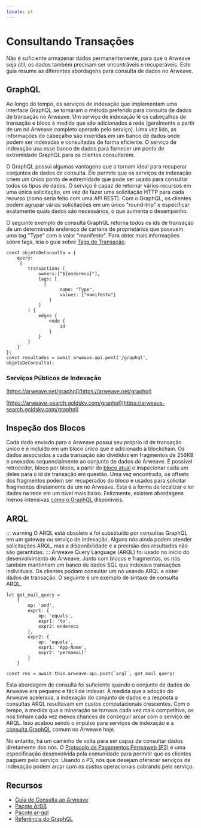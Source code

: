 ```yaml
---
locale: pt
---
```

# Consultando Transações
Não é suficiente armazenar dados permanentemente, para que o Arweave seja útil, os dados também precisam ser encontráveis e recuperáveis. Este guia resume as diferentes abordagens para consulta de dados no Arweave.

## GraphQL
Ao longo do tempo, os serviços de indexação que implementam uma interface GraphQL se tornaram o método preferido para consulta de dados de transação no Arweave. Um serviço de indexação lê os cabeçalhos de transação e bloco à medida que são adicionados à rede (geralmente a partir de um nó Arweave completo operado pelo serviço). Uma vez lido, as informações do cabeçalho são inseridas em um banco de dados onde podem ser indexadas e consultadas de forma eficiente. O serviço de indexação usa esse banco de dados para fornecer um ponto de extremidade GraphQL para os clientes consultarem.

O GraphQL possui algumas vantagens que o tornam ideal para recuperar conjuntos de dados de consulta. Ele permite que os serviços de indexação criem um único ponto de extremidade que pode ser usado para consultar todos os tipos de dados. O serviço é capaz de retornar vários recursos em uma única solicitação, em vez de fazer uma solicitação HTTP para cada recurso (como seria feito com uma API REST). Com o GraphQL, os clientes podem agrupar várias solicitações em um único "round-trip" e especificar exatamente quais dados são necessários, o que aumenta o desempenho.

O seguinte exemplo de consulta GraphQL retorna todos os ids de transação de um determinado endereço de carteira de proprietários que possuem uma tag "Type" com o valor "manifesto". Para obter mais informações sobre tags, leia o guia sobre [Tags de Transação](tags.md).

```js:no-line-numbers
const objetoDeConsulta = {
	query:
	`{
		transactions (
			owners:["${endereco}"],
			tags: [
			  {
					name: "Type",
					values: ["manifesto"]
				}
			]
		) {
			edges {
				node {
					id
				}
			}
		}
	}`
};
const resultados = await arweave.api.post('/graphql', objetoDeConsulta);
```

### Serviços Públicos de Indexação
[https://arweave.net/graphql](https://arweave.net/graphql)

[https://arweave-search.goldsky.com/graphql](https://arweave-search.goldsky.com/graphql)

## Inspeção dos Blocos
Cada dado enviado para o Arweave possui seu próprio id de transação único e é incluído em um bloco único que é adicionado à blockchain. Os dados associados a cada transação são divididos em fragmentos de 256KB e anexados sequencialmente ao conjunto de dados do Arweave. É possível retroceder, bloco por bloco, a partir do [bloco atual](https://arweave.net/block/current) e inspecionar cada um deles para o id de transação em questão. Uma vez encontrado, os offsets dos fragmentos podem ser recuperados do bloco e usados para solicitar fragmentos diretamente de um nó Arweave. Esta é a forma de localizar e ler dados na rede em um nível mais baixo. Felizmente, existem abordagens menos intensivas [como o GraphQL](#graphql) disponíveis.

## ARQL
::: warning
O ARQL está obsoleto e foi substituído por consultas GraphQL em um gateway ou serviço de indexação. Alguns nós ainda podem atender solicitações ARQL, mas a disponibilidade e a precisão dos resultados não são garantidas.
:::
Arweave Query Language (ARQL) foi usado no início do desenvolvimento do Arweave. Junto com blocos e fragmentos, os nós também mantinham um banco de dados SQL que indexava transações individuais. Os clientes podiam consultar um nó usando ARQL e obter dados de transação. O seguinte é um exemplo de sintaxe de consulta ARQL.

```js:no-line-numbers
let get_mail_query =
	{
		op: 'and',
		expr1: {
			op: 'equals',
			expr1: 'to',
			expr2: endereco
		},
		expr2: {
			op: 'equals',
			expr1: 'App-Name',
			expr2: 'permamail'
		}
	}

const res = await this.arweave.api.post(`arql`, get_mail_query)
```
Esta abordagem de consulta foi suficiente quando o conjunto de dados do Arweave era pequeno e fácil de indexar. À medida que a adoção do Arweave acelerava, a indexação do conjunto de dados e a resposta a consultas ARQL resultavam em custos computacionais crescentes. Com o tempo, à medida que a mineração se tornava cada vez mais competitiva, os nós tinham cada vez menos chances de conseguir arcar com o serviço de ARQL. Isso acabou sendo o impulso para serviços de indexação e a [consulta GraphQL](#graphql) comum no Arweave hoje.

No entanto, há um caminho de volta para ser capaz de consultar dados diretamente dos nós. O [Protocolo de Pagamentos Permaweb (P3)](https://arweave.net/UoDCeYYmamvnc0mrElUxr5rMKUYRaujo9nmci206WjQ) é uma especificação desenvolvida pela comunidade para permitir que os clientes paguem pelo serviço. Usando o P3, nós que desejam oferecer serviços de indexação podem arcar com os custos operacionais cobrando pelo serviço.

## Recursos
* [Guia de Consulta ao Arweave](../guides/querying-arweave/queryingArweave.md)
* [Pacote ArDB](../guides/querying-arweave/ardb.md)
* [Pacote ar-gql](../guides/querying-arweave/ar-gql.md)
* [Referência do GraphQL](../references/gql.md)